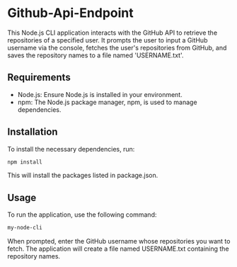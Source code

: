 # Github-Api-Endpoint
This Node.js CLI application interacts with the GitHub API to retrieve the repositories of a specified user. It prompts the user to input a GitHub username via the console, fetches the user's repositories from GitHub, and saves the repository names to a file named 'USERNAME.txt'.
## Requirements
- Node.js: Ensure Node.js is installed in your environment.
- npm: The Node.js package manager, npm, is used to manage dependencies.

## Installation
To install the necessary dependencies, run:
```bash
npm install
```
This will install the packages listed in package.json.


## Usage
To run the application, use the following command:
```bash
my-node-cli
```
When prompted, enter the GitHub username whose repositories you want to fetch. The application will create a file named USERNAME.txt containing the repository names.